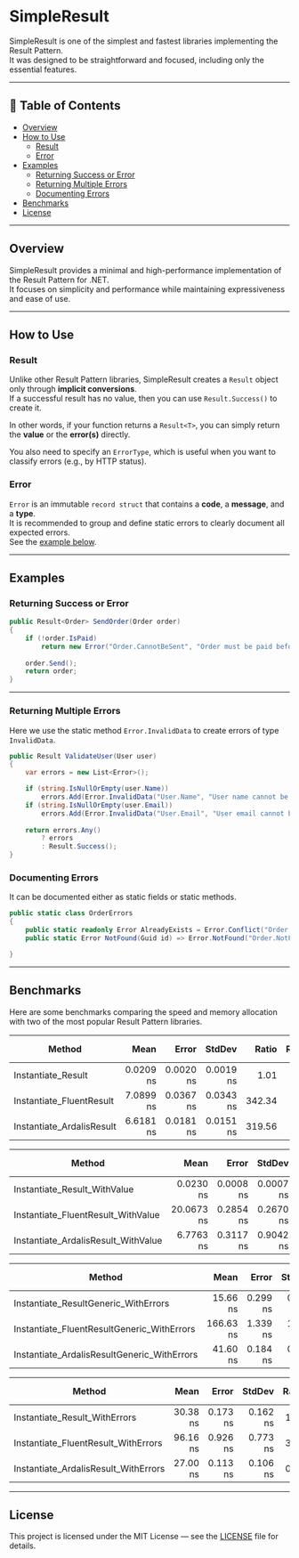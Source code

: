# SimpleResult

SimpleResult is one of the simplest and fastest libraries implementing the Result Pattern.  
It was designed to be straightforward and focused, including only the essential features.

---

## 📑 Table of Contents
- [Overview](#overview)
- [How to Use](#how-to-use)
  - [Result](#result-and-result)
  - [Error](#error)
- [Examples](#examples)
  - [Returning Success or Error](#returning-success-or-error)
  - [Returning Multiple Errors](#returning-multiple-errors)
  - [Documenting Errors](#documenting-errors)
- [Benchmarks](#benchmarks)
- [License](#license)

---

## Overview

SimpleResult provides a minimal and high-performance implementation of the Result Pattern for .NET.  
It focuses on simplicity and performance while maintaining expressiveness and ease of use.

---

## How to Use

### Result

Unlike other Result Pattern libraries, SimpleResult creates a `Result` object only through **implicit conversions**.  
If a successful result has no value, then you can use `Result.Success()` to create it.  

In other words, if your function returns a `Result<T>`, you can simply return the **value** or the **error(s)** directly.

You also need to specify an `ErrorType`, which is useful when you want to classify errors (e.g., by HTTP status).

### Error
`Error` is an immutable `record struct` that contains a **code**, a **message**, and a **type**.  
It is recommended to group and define static errors to clearly document all expected errors.  
See the [example below](#documenting-errors).

---

## Examples

### Returning Success or Error

```csharp
public Result<Order> SendOrder(Order order) 
{
    if (!order.IsPaid)
        return new Error("Order.CannotBeSent", "Order must be paid before it can be sent", ErrorType.InvalidState);
    
    order.Send();
    return order;
}
```

---

### Returning Multiple Errors

Here we use the static method `Error.InvalidData` to create errors of type `InvalidData`.

```csharp
public Result ValidateUser(User user) 
{
    var errors = new List<Error>();

    if (string.IsNullOrEmpty(user.Name))
        errors.Add(Error.InvalidData("User.Name", "User name cannot be null or empty"));
    if (string.IsNullOrEmpty(user.Email))
        errors.Add(Error.InvalidData("User.Email", "User email cannot be null or empty"));
    
    return errors.Any() 
        ? errors 
        : Result.Success();
}
```

### Documenting Errors

It can be documented either as static fields or static methods.

```csharp
public static class OrderErrors 
{
    public static readonly Error AlreadyExists = Error.Conflict("Order.AlreadyExists", "This order already exists");
    public static Error NotFound(Guid id) => Error.NotFound("Order.NotFound", $"The order with Id '{id}' was not found");

}
```

---

## Benchmarks

Here are some benchmarks comparing the speed and memory allocation with two of the most popular Result Pattern libraries.

| Method                                      | Mean      | Error     | StdDev    | Ratio  | RatioSD | Gen0   | Allocated | Alloc Ratio |
|-------------------------------------------- |----------:|----------:|----------:|-------:|--------:|-------:|----------:|------------:|
| Instantiate_Result                          | 0.0209 ns | 0.0020 ns | 0.0019 ns |   1.01 |    0.12 |      - |         - |          NA |
| Instantiate_FluentResult                    | 7.0899 ns | 0.0367 ns | 0.0343 ns | 342.34 |   29.05 | 0.0089 |      56 B |          NA |
| Instantiate_ArdalisResult                   | 6.6181 ns | 0.0181 ns | 0.0151 ns | 319.56 |   27.09 | 0.0115 |      72 B |          NA |

| Method                                      | Mean       | Error     | StdDev    | Median     | Ratio  | RatioSD | Gen0   | Allocated | Alloc Ratio |
|-------------------------------------------- |-----------:|----------:|----------:|-----------:|-------:|--------:|-------:|----------:|------------:|
| Instantiate_Result_WithValue                |  0.0230 ns | 0.0008 ns | 0.0007 ns |  0.0228 ns |   1.00 |    0.04 |      - |         - |          NA |
| Instantiate_FluentResult_WithValue          | 20.0673 ns | 0.2854 ns | 0.2670 ns | 20.1302 ns | 875.04 |   28.54 | 0.0179 |     112 B |          NA |
| Instantiate_ArdalisResult_WithValue         |  6.7763 ns | 0.3117 ns | 0.9042 ns |  6.3659 ns | 295.48 |   40.24 | 0.0102 |      64 B |          NA |

| Method                                      | Mean      | Error    | StdDev   | Ratio | RatioSD | Gen0   | Allocated | Alloc Ratio |
|-------------------------------------------- |----------:|---------:|---------:|------:|--------:|-------:|----------:|------------:|
| Instantiate_ResultGeneric_WithErrors        |  15.66 ns | 0.299 ns | 0.280 ns |  1.00 |    0.02 | 0.0242 |     152 B |        1.00 |
| Instantiate_FluentResultGeneric_WithErrors  | 166.63 ns | 1.339 ns | 1.187 ns | 10.64 |    0.20 | 0.1273 |     800 B |        5.26 |
| Instantiate_ArdalisResultGeneric_WithErrors |  41.60 ns | 0.184 ns | 0.153 ns |  2.66 |    0.05 | 0.0510 |     320 B |        2.11 |

| Method                                      | Mean     | Error    | StdDev   | Ratio | RatioSD | Gen0   | Gen1   | Allocated | Alloc Ratio |
|-------------------------------------------- |---------:|---------:|---------:|------:|--------:|-------:|-------:|----------:|------------:|
| Instantiate_Result_WithErrors               | 30.38 ns | 0.173 ns | 0.162 ns |  1.00 |    0.01 | 0.0408 |      - |     256 B |        1.00 |
| Instantiate_FluentResult_WithErrors         | 96.16 ns | 0.926 ns | 0.773 ns |  3.17 |    0.03 | 0.0867 | 0.0001 |     544 B |        2.12 |
| Instantiate_ArdalisResult_WithErrors        | 27.00 ns | 0.113 ns | 0.106 ns |  0.89 |    0.01 | 0.0408 |      - |     256 B |        1.00 |

---

## License

This project is licensed under the MIT License — see the [LICENSE](LICENSE) file for details.
